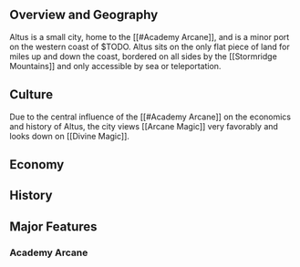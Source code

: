 ## Overview and Geography
Altus is a small city, home to the [[#Academy Arcane]], and is a minor port on the western coast of  $TODO. Altus sits on the only flat piece of land for miles up and down the coast, bordered on all sides by the [[Stormridge Mountains]] and only accessible by sea or teleportation.

## Culture
Due to the central influence of the [[#Academy Arcane]] on the economics and history of Altus, the city views [[Arcane Magic]] very favorably and looks down on [[Divine Magic]].

## Economy

## History

## Major Features

### Academy Arcane

